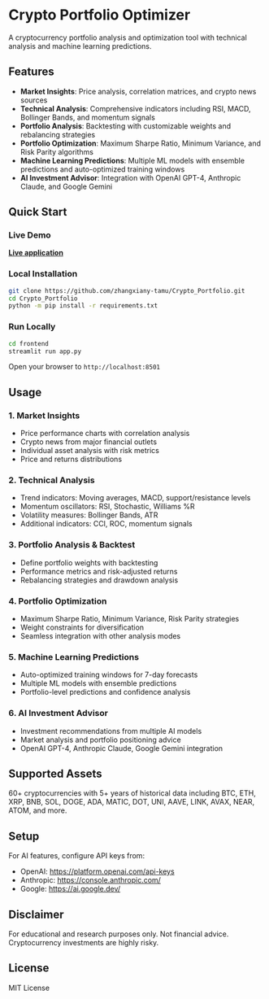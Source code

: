 # Crypto Portfolio Optimizer

A cryptocurrency portfolio analysis and optimization tool with technical analysis and machine learning predictions.

## Features

- **Market Insights**: Price analysis, correlation matrices, and crypto news sources
- **Technical Analysis**: Comprehensive indicators including RSI, MACD, Bollinger Bands, and momentum signals
- **Portfolio Analysis**: Backtesting with customizable weights and rebalancing strategies
- **Portfolio Optimization**: Maximum Sharpe Ratio, Minimum Variance, and Risk Parity algorithms
- **Machine Learning Predictions**: Multiple ML models with ensemble predictions and auto-optimized training windows
- **AI Investment Advisor**: Integration with OpenAI GPT-4, Anthropic Claude, and Google Gemini

## Quick Start

### Live Demo

**[Live application](https://zhangxianyang-crypto-portfolio.share.connect.posit.cloud/)**

### Local Installation

```bash
git clone https://github.com/zhangxiany-tamu/Crypto_Portfolio.git
cd Crypto_Portfolio
python -m pip install -r requirements.txt
```

### Run Locally

```bash
cd frontend
streamlit run app.py
```

Open your browser to `http://localhost:8501`

## Usage

### 1. Market Insights
- Price performance charts with correlation analysis
- Crypto news from major financial outlets
- Individual asset analysis with risk metrics
- Price and returns distributions

### 2. Technical Analysis
- Trend indicators: Moving averages, MACD, support/resistance levels
- Momentum oscillators: RSI, Stochastic, Williams %R
- Volatility measures: Bollinger Bands, ATR
- Additional indicators: CCI, ROC, momentum signals

### 3. Portfolio Analysis & Backtest
- Define portfolio weights with backtesting
- Performance metrics and risk-adjusted returns
- Rebalancing strategies and drawdown analysis

### 4. Portfolio Optimization
- Maximum Sharpe Ratio, Minimum Variance, Risk Parity strategies
- Weight constraints for diversification
- Seamless integration with other analysis modes

### 5. Machine Learning Predictions
- Auto-optimized training windows for 7-day forecasts
- Multiple ML models with ensemble predictions
- Portfolio-level predictions and confidence analysis

### 6. AI Investment Advisor
- Investment recommendations from multiple AI models
- Market analysis and portfolio positioning advice
- OpenAI GPT-4, Anthropic Claude, Google Gemini integration

## Supported Assets

60+ cryptocurrencies with 5+ years of historical data including BTC, ETH, XRP, BNB, SOL, DOGE, ADA, MATIC, DOT, UNI, AAVE, LINK, AVAX, NEAR, ATOM, and more.

## Setup

For AI features, configure API keys from:
- OpenAI: https://platform.openai.com/api-keys
- Anthropic: https://console.anthropic.com/
- Google: https://ai.google.dev/

## Disclaimer

For educational and research purposes only. Not financial advice. Cryptocurrency investments are highly risky.

## License

MIT License